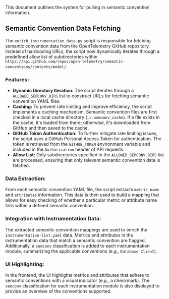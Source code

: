This document outlines the system for pulling in semantic convention information.

## Semantic Convention Data Fetching

The `enrich_instrumentation_data.py` script is responsible for fetching semantic convention data from the OpenTelemetry GitHub repository. Instead of hardcoding URLs, the script now dynamically iterates through a predefined allow list of subdirectories within `https://api.github.com/repos/open-telemetry/semantic-conventions/contents/model/`.

### Features:

*   **Dynamic Directory Iteration:** The script iterates through a `ALLOWED_SEMCONV_DIRS` list to construct URLs for fetching semantic convention YAML files.
*   **Caching:** To prevent rate limiting and improve efficiency, the script implements a caching mechanism. Semantic convention files are first checked in a local cache directory (`./.semconv_cache`). If a file exists in the cache, it's loaded from there; otherwise, it's downloaded from GitHub and then saved to the cache.
*   **GitHub Token Authentication:** To further mitigate rate limiting issues, the script uses a GitHub Personal Access Token for authentication. The token is retrieved from the `GITHUB_TOKEN` environment variable and included in the `Authorization` header of API requests.
*   **Allow List:** Only subdirectories specified in the `ALLOWED_SEMCONV_DIRS` list are processed, ensuring that only relevant semantic convention data is fetched.

### Data Extraction:

From each semantic convention YAML file, the script extracts `metric_name` and `attributes` information. This data is then used to build a mapping that allows for easy checking of whether a particular metric or attribute name falls within a defined semantic convention.

### Integration with Instrumentation Data:

The extracted semantic convention mappings are used to enrich the `instrumentation-list.yaml` data. Metrics and attributes in the instrumentation data that match a semantic convention are flagged. Additionally, a `semconv` classification is added to each instrumentation module, summarizing the applicable conventions (e.g., `Database Client`).

### UI Highlighting:

In the frontend, the UI highlights metrics and attributes that adhere to semantic conventions with a visual indicator (e.g., a checkmark). The `semconv` classification for each instrumentation module is also displayed to provide an overview of the conventions supported.
